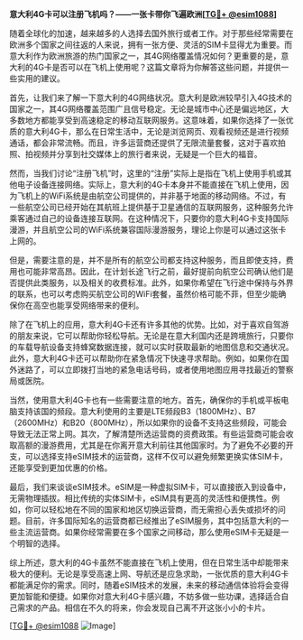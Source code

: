 **意大利4G卡可以注册飞机吗？——一张卡带你飞遍欧洲[[TG💪+ @esim1088](https://t.me/s/esim1088)]**

随着全球化的加速，越来越多的人选择去国外旅行或者工作。对于那些经常需要在欧洲多个国家之间往返的人来说，拥有一张方便、灵活的SIM卡显得尤为重要。而意大利作为欧洲旅游的热门国家之一，其4G网络覆盖情况如何？更重要的是，意大利的4G卡是否可以在飞机上使用呢？这篇文章将为你解答这些问题，并提供一些实用的建议。

首先，让我们来了解一下意大利的4G网络状况。意大利是欧洲较早引入4G技术的国家之一，其4G网络覆盖范围广且信号稳定。无论是城市中心还是偏远地区，大多数地方都能享受到高速稳定的移动互联网服务。这意味着，如果你选择了一张优质的意大利4G卡，那么在日常生活中，无论是浏览网页、观看视频还是进行视频通话，都会非常流畅。而且，许多运营商还提供了无限流量套餐，这对于喜欢拍照、拍视频并分享到社交媒体上的旅行者来说，无疑是一个巨大的福音。

然而，当我们讨论“注册飞机”时，这里的“注册”实际上是指在飞机上使用手机或其他电子设备连接网络。实际上，意大利的4G卡本身并不能直接在飞机上使用，因为飞机上的WiFi系统是由航空公司提供的，并非基于地面的移动网络。不过，有一些航空公司已经开始在其航班上提供基于卫星通信的互联网服务，这种服务允许乘客通过自己的设备连接互联网。在这种情况下，只要你的意大利4G卡支持国际漫游，并且航空公司的WiFi系统兼容国际漫游服务，理论上你是可以通过这张卡上网的。

但是，需要注意的是，并不是所有的航空公司都支持这种服务，而且即使支持，费用也可能非常高昂。因此，在计划长途飞行之前，最好提前向航空公司确认他们是否提供此类服务，以及相关的收费标准。此外，如果你希望在飞行途中保持与外界的联系，也可以考虑购买航空公司的WiFi套餐，虽然价格可能不菲，但至少能确保你在高空也能享受网络带来的便利。

除了在飞机上的应用，意大利4G卡还有许多其他的优势。比如，对于喜欢自驾游的朋友来说，它可以帮助你轻松导航。无论是在意大利国内还是跨境旅行，只要你的车载导航设备支持蜂窝数据连接，就可以实时获取最新的地图信息和交通状况。此外，意大利4G卡还可以帮助你在紧急情况下快速寻求帮助。例如，如果你在国外迷路了，可以立即拨打当地的紧急电话号码，或者使用地图应用寻找最近的警察局或医院。

当然，使用意大利4G卡也有一些需要注意的地方。首先，确保你的手机或平板电脑支持该国的频段。意大利使用的主要是LTE频段B3（1800MHz）、B7（2600MHz）和B20（800MHz），所以如果你的设备不支持这些频段，可能会导致无法正常上网。其次，了解清楚所选运营商的资费政策。有些运营商可能会收取高额的漫游费用，尤其是在你离开意大利前往其他国家时。为了避免不必要的开支，可以选择支持eSIM技术的运营商，这样不仅可以避免频繁更换实体SIM卡，还能享受到更加优惠的价格。

最后，我们来谈谈eSIM技术。eSIM是一种虚拟SIM卡，可以直接嵌入到设备中，无需物理插拔。相比传统的实体SIM卡，eSIM具有更高的灵活性和便携性。例如，你可以轻松地在不同的国家和地区切换运营商，而无需担心丢失或损坏的问题。目前，许多国际知名的运营商都已经推出了eSIM服务，其中包括意大利的一些主流运营商。如果你经常需要在多个国家之间移动，那么使用eSIM卡无疑是一个明智的选择。

综上所述，意大利的4G卡虽然不能直接在飞机上使用，但在日常生活中却能带来极大的便利。无论是享受高速上网、导航还是应急求助，一张优质的意大利4G卡都能满足你的需求。同时，随着eSIM技术的发展，未来的移动通信体验将会变得更加智能和便捷。如果你对意大利4G卡感兴趣，不妨多做一些功课，选择适合自己需求的产品。相信在不久的将来，你会发现自己离不开这张小小的卡片。

[[TG💪+ @esim1088](https://t.me/s/esim1088) ![Image](https://i.postimg.cc/4NQfJmqS/Snipaste-2025-05-13-00-14-12.png)]